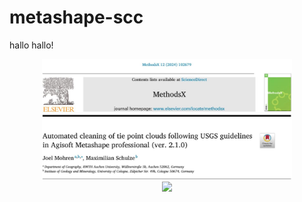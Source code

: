 # metashape-scc


hallo hallo!

<div align="center">
    <img src="/images/Title.JPG" width="400px"</img> 
</div>



<div align="center">
    <img src="/images/image1.JPG" width="400px"</img> 
</div>
